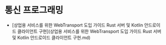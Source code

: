 # 통신 프로그래밍

- [상업용 서비스를 위한 WebTransport 도입 가이드 Rust 서버 및 Kotlin 안드로이드 클라이언트 구현](상업용 서비스를 위한 WebTransport 도입 가이드 Rust 서버 및 Kotlin 안드로이드 클라이언트 구현.md)
